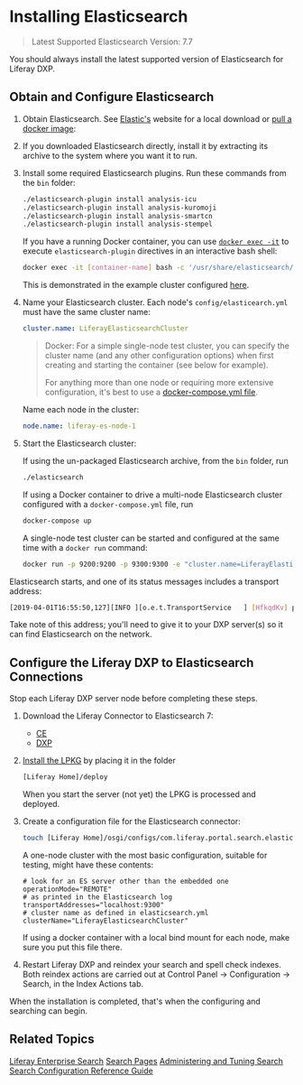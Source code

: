 # Installing Elasticsearch

> Latest Supported Elasticsearch Version: 7.7

You should always install the latest supported version of Elasticsearch for Liferay DXP.

## Obtain and Configure Elasticsearch

1. Obtain Elasticsearch. See [Elastic's](https://www.elastic.co) website for a local download or [pull a docker image](https://www.docker.elastic.co/):

1. If you downloaded Elasticsearch directly, install it by extracting its archive to the system where you want it to run.

1. Install some required Elasticsearch plugins. Run these commands from the `bin` folder:

   ```bash
   ./elasticsearch-plugin install analysis-icu
   ./elasticsearch-plugin install analysis-kuromoji
   ./elasticsearch-plugin install analysis-smartcn
   ./elasticsearch-plugin install analysis-stempel
   ```

   If you have a running Docker container, you can use [`docker exec -it`](https://docs.docker.com/engine/reference/commandline/exec/) to execute `elasticsearch-plugin` directives in an interactive bash shell:

   ```bash
   docker exec -it [container-name] bash -c '/usr/share/elasticsearch/bin/elasticsearch-plugin install analysis-icu && /usr/share/elasticsearch/bin/elasticsearch-plugin install analysis-kuromoji && /usr/share/elasticsearch/bin/elasticsearch-plugin install analysis-smartcn && /usr/share/elasticsearch/bin/elasticsearch-plugin install analysis-stempel'
   ```

   This is demonstrated in the example cluster configured [here](../../../installation-and-upgrades/setting-up-liferay-dxp/clustering-for-high-availability/example-creating-a-simple-dxp-cluster.md).

1. Name your Elasticsearch cluster. Each node's `config/elasticearch.yml` must have the same cluster name:

   ```yaml
   cluster.name: LiferayElasticsearchCluster
   ```

   > Docker: For a simple single-node test cluster, you can specify the cluster name (and any other configuration options) when first creating and starting the container (see below for example).
   > 
   > For anything more than one node or requiring more extensive configuration, it's best to use a [docker-compose.yml file](https://www.elastic.co/guide/en/elasticsearch/reference/7.5/docker.html#docker-compose-file).


   Name each node in the cluster:

   ```yaml
   node.name: liferay-es-node-1
   ```

1. Start the Elasticsearch cluster:

   If using the un-packaged Elasticsearch archive, from the `bin` folder, run 

   ```bash
   ./elasticsearch
   ```

   If using a Docker container to drive a multi-node Elasticsearch cluster configured with a `docker-compose.yml` file, run

   ```bash
   docker-compose up
   ```

   A single-node test cluster can be started and configured at the same time with a `docker run` command:


   ```bash
   docker run -p 9200:9200 -p 9300:9300 -e "cluster.name=LiferayElasticsearchCluster" -e "discovery.type=single-node" docker.elastic.co/elasticsearch/elasticsearch:7.7.1
   ```

Elasticsearch starts, and one of its status messages includes a transport address: 

```sh
[2019-04-01T16:55:50,127][INFO ][o.e.t.TransportService   ] [HfkqdKv] publish_address {127.0.0.1:9300}, bound_addresses {[::1]:9300}, {127.0.0.1:9300}
```

Take note of this address; you'll need to give it to your DXP server(s) so it can find Elasticsearch on the network. 

## Configure the Liferay DXP to Elasticsearch Connections 

Stop each Liferay DXP server node before completing these steps.

1. Download the Liferay Connector to Elasticsearch 7:

   - [CE](https://web.liferay.com/en/marketplace/-/mp/application/170642090)
   - [DXP](https://web.liferay.com/en/marketplace/-/mp/application/170390307)

1. [Install the LPKG](../../../system-administration/installing-and-managing-apps/installing-apps/installing-apps.md) by placing it in the folder

   ```bash
   [Liferay Home]/deploy
   ```

   When you start the server (not yet) the LPKG is processed and deployed.

1. Create a configuration file for the Elasticsearch connector: 

   ```bash
   touch [Liferay Home]/osgi/configs/com.liferay.portal.search.elasticsearch7.configuration.ElasticsearchConfiguration.config
   ```

   A one-node cluster with the most basic configuration, suitable for testing, might have these contents:

   ```properties
   # look for an ES server other than the embedded one
   operationMode="REMOTE"
   # as printed in the Elasticsearch log
   transportAddresses="localhost:9300"
   # cluster name as defined in elasticsearch.yml
   clusterName="LiferayElasticsearchCluster" 
   ```

   If using a docker container with a local bind mount for each node, make sure you put this file there.

1. Restart Liferay DXP and reindex your search and spell check indexes. Both reindex actions are carried out at Control Panel &rarr; Configuration &rarr; Search, in the Index Actions tab.

When the installation is completed, that's when the configuring and searching can begin.

## Related Topics

[Liferay Enterprise Search](../../liferay_enterprise_search.rst)
[Search Pages](../../search-pages-and-widgets/working-with-search-pages/search-pages.md)
[Administering and Tuning Search](../../search_administration_and_tuning.rst)
[Search Configuration Reference Guide](../../search-configuration-reference.md)

